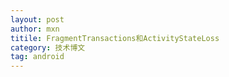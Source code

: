 ```yaml
---
layout: post
author: mxn
titile: FragmentTransactions和ActivityStateLoss
category: 技术博文
tag: android
---
```





